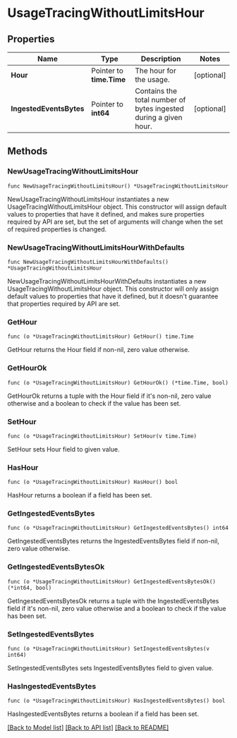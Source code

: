# UsageTracingWithoutLimitsHour

## Properties

Name | Type | Description | Notes
---- | ---- | ----------- | ------
**Hour** | Pointer to **time.Time** | The hour for the usage. | [optional] 
**IngestedEventsBytes** | Pointer to **int64** | Contains the total number of bytes ingested during a given hour. | [optional] 

## Methods

### NewUsageTracingWithoutLimitsHour

`func NewUsageTracingWithoutLimitsHour() *UsageTracingWithoutLimitsHour`

NewUsageTracingWithoutLimitsHour instantiates a new UsageTracingWithoutLimitsHour object.
This constructor will assign default values to properties that have it defined,
and makes sure properties required by API are set, but the set of arguments
will change when the set of required properties is changed.

### NewUsageTracingWithoutLimitsHourWithDefaults

`func NewUsageTracingWithoutLimitsHourWithDefaults() *UsageTracingWithoutLimitsHour`

NewUsageTracingWithoutLimitsHourWithDefaults instantiates a new UsageTracingWithoutLimitsHour object.
This constructor will only assign default values to properties that have it defined,
but it doesn't guarantee that properties required by API are set.

### GetHour

`func (o *UsageTracingWithoutLimitsHour) GetHour() time.Time`

GetHour returns the Hour field if non-nil, zero value otherwise.

### GetHourOk

`func (o *UsageTracingWithoutLimitsHour) GetHourOk() (*time.Time, bool)`

GetHourOk returns a tuple with the Hour field if it's non-nil, zero value otherwise
and a boolean to check if the value has been set.

### SetHour

`func (o *UsageTracingWithoutLimitsHour) SetHour(v time.Time)`

SetHour sets Hour field to given value.

### HasHour

`func (o *UsageTracingWithoutLimitsHour) HasHour() bool`

HasHour returns a boolean if a field has been set.

### GetIngestedEventsBytes

`func (o *UsageTracingWithoutLimitsHour) GetIngestedEventsBytes() int64`

GetIngestedEventsBytes returns the IngestedEventsBytes field if non-nil, zero value otherwise.

### GetIngestedEventsBytesOk

`func (o *UsageTracingWithoutLimitsHour) GetIngestedEventsBytesOk() (*int64, bool)`

GetIngestedEventsBytesOk returns a tuple with the IngestedEventsBytes field if it's non-nil, zero value otherwise
and a boolean to check if the value has been set.

### SetIngestedEventsBytes

`func (o *UsageTracingWithoutLimitsHour) SetIngestedEventsBytes(v int64)`

SetIngestedEventsBytes sets IngestedEventsBytes field to given value.

### HasIngestedEventsBytes

`func (o *UsageTracingWithoutLimitsHour) HasIngestedEventsBytes() bool`

HasIngestedEventsBytes returns a boolean if a field has been set.


[[Back to Model list]](../README.md#documentation-for-models) [[Back to API list]](../README.md#documentation-for-api-endpoints) [[Back to README]](../README.md)


